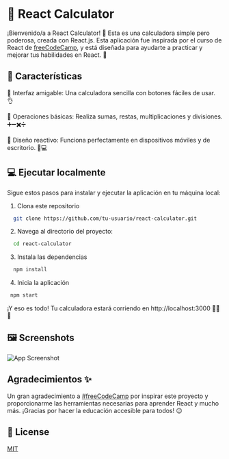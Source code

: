
# 🧮 React Calculator
¡Bienvenido/a a React Calculator! 🎉 Esta es una calculadora simple pero poderosa, creada con React.js. Esta aplicación fue inspirada por el curso de React de [freeCodeCamp](https://www.youtube.com/watch?v=6Jfk8ic3KVk&t=19606s), y está diseñada para ayudarte a practicar y mejorar tus habilidades en React. 🚀


## 🚀 Características
🔷 Interfaz amigable: Una calculadora sencilla con botones fáciles de usar. 👌

🔷 Operaciones básicas: Realiza sumas, restas, multiplicaciones y divisiones. ➕➖✖️➗

🔷 Diseño reactivo: Funciona perfectamente en dispositivos móviles y de escritorio. 📱💻




##  💻 Ejecutar localmente

Sigue estos pasos para instalar y ejecutar la aplicación en tu máquina local:

1. Clona este repositorio
```bash
  git clone https://github.com/tu-usuario/react-calculator.git
```

2. Navega al directorio del proyecto:

```bash
  cd react-calculator
```

3. Instala las dependencias

```bash
  npm install
```

4. Inicia la aplicación

```bash
 npm start

```

¡Y eso es todo! Tu calculadora estará corriendo en http://localhost:3000 🏃‍♂️💨
## 🖼️ Screenshots

![App Screenshot](https://via.placeholder.com/468x300?text=App+Screenshot+Here)

## Agradecimientos ✨ 
Un gran agradecimiento a [#freeCodeCamp](https://www.freecodecamp.org/espanol/learn) por inspirar este proyecto y proporcionarme las herramientas necesarias para aprender React y mucho más. ¡Gracias por hacer la educación accesible para todos! 😉


## 📝 License

[MIT](https://choosealicense.com/licenses/mit/)


